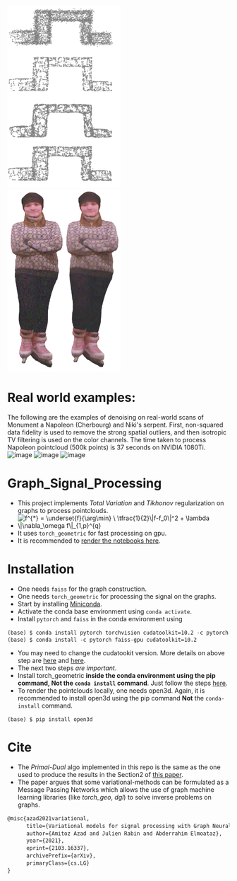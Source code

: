 
<img src="./data/out_shape.png" alt="shape_processing" width="256" height="412"><img src="./data/out_color.png" alt="shape_processing" width="256" height="412">

# Real world examples:
The following are the examples of denoising on real-world scans of Monument a Napoleon (Cherbourg) and Niki's serpent. First, non-squared data fidelity is used to remove the strong spatial outliers, and then isotropic TV filtering is used on the color channels. The time taken to process Napoleon pointcloud (500k points) is 37 seconds on NVIDIA 1080Ti.
![image](https://user-images.githubusercontent.com/38216671/178206254-101257c8-350f-4c9a-8c51-33ae21da8475.png)
![image](https://user-images.githubusercontent.com/38216671/178206907-d0b7cfd4-b7e9-4b65-bdff-cc2b5670b7cf.png)
![image](https://user-images.githubusercontent.com/38216671/178206752-62d66fdc-f737-4213-b85e-2c808205cd0b.png)

# Graph_Signal_Processing
- This project implements *Total Variation* and *Tikhonov* regularization on graphs to process pointclouds.
- <img src="https://latex.codecogs.com/gif.latex?f^{*}&space;=&space;\underset{f}{\arg\min}&space;\&space;\tfrac{1}{2}\|f-f_0\|^2&space;&plus;&space;\lambda&space;\|\nabla_\omega&space;f\|_{1,p}^{q}" title="f^{*} = \underset{f}{\arg\min} \ \tfrac{1}{2}\|f-f_0\|^2 + \lambda \|\nabla_\omega f\|_{1,p}^{q}" />
- It uses `torch_geometric` for fast processing on gpu.
- It is recommended to [render the notebooks here](https://nbviewer.jupyter.org/github/agitoz/Graph_Signal_Processing/tree/main/?flushed_cache=true).


# Installation
- One needs `faiss` for the graph construction.
- One needs `torch_geometric` for processing the signal on the graphs.
- Start by installing  [Miniconda](https://docs.conda.io/en/latest/miniconda.html).
- Activate the conda base environment using `conda activate`.
- Install `pytorch` and `faiss` in the conda environment using 
```
(base) $ conda install pytorch torchvision cudatoolkit=10.2 -c pytorch
(base) $ conda install -c pytorch faiss-gpu cudatoolkit=10.2
```
- You may need to change the cudatookit version. More details on above step are [here](https://pytorch.org/get-started/locally/) and [here](https://github.com/facebookresearch/faiss/blob/master/INSTALL.md).
- The next two steps *are important*.
- Install torch_geometric **inside the conda environment using the pip command, Not the `conda install` command**. Just follow the steps [here](https://pytorch-geometric.readthedocs.io/en/latest/notes/installation.html).
- To render the pointclouds locally, one needs open3d. Again, it is recommended to install open3d using the pip command **Not** the `conda-install` command.
```
(base) $ pip install open3d
```
# Cite
- The *Primal-Dual* algo implemented in this repo is the same as the one used to produce the results in the Section2 of [this paper](https://arxiv.org/abs/2103.16337).
- The paper argues that some variational-methods can be formulated as a Message Passing Networks which allows the use of graph machine learning libraries (like *torch_geo*, *dgl*) to solve inverse problems on graphs.
```latex
@misc{azad2021variational,
      title={Variational models for signal processing with Graph Neural Networks}, 
      author={Amitoz Azad and Julien Rabin and Abderrahim Elmoataz},
      year={2021},
      eprint={2103.16337},
      archivePrefix={arXiv},
      primaryClass={cs.LG}
}
```

